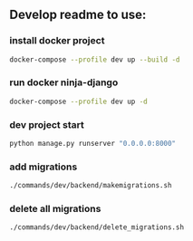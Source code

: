 ## Develop readme to use:


### install docker project
```bash
docker-compose --profile dev up --build -d
```

### run docker ninja-django
```bash
docker-compose --profile dev up -d
```

### dev project start
```bash
python manage.py runserver "0.0.0.0:8000"
```

### add migrations
```bash
./commands/dev/backend/makemigrations.sh
```

### delete all migrations
```bash
./commands/dev/backend/delete_migrations.sh
```
